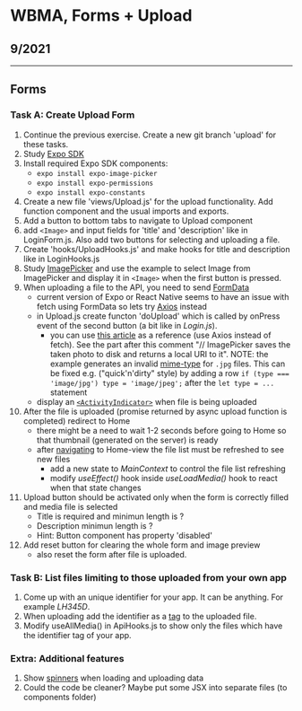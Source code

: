 # WBMA, Forms + Upload

## 9/2021

---

## Forms

### Task A: Create Upload Form

1. Continue the previous exercise. Create a new git branch 'upload' for these tasks.
1. Study [Expo SDK](https://docs.expo.io/versions/latest/)
1. Install required Expo SDK components:
   - `expo install expo-image-picker`
   - `expo install expo-permissions`
   - `expo install expo-constants`
1. Create a new file 'views/Upload.js' for the upload functionality. Add function component and the usual imports and exports.
1. Add a button to bottom tabs to navigate to Upload component
1. add `<Image>` and input fields for 'title' and 'description' like in LoginForm.js. Also add two buttons for selecting and uploading a file.
1. Create 'hooks/UploadHooks.js' and make hooks for title and description like in LoginHooks.js
1. Study [ImagePicker](https://docs.expo.io/versions/v34.0.0/sdk/imagepicker/) and use the example to select Image from ImagePicker and display it in `<Image>` when the first button is pressed.
1. When uploading a file to the API, you need to send [FormData](https://developer.mozilla.org/en-US/docs/Web/API/FormData/Using_FormData_Objects)
    - current version of Expo or React Native seems to have an issue with fetch using FormData so lets try [Axios](https://github.com/axios/axios) instead 
    - in Upload.js create functon 'doUpload' which is called by onPress event of the second button (a bit like in _Login.js_).
       - you can use [this article](https://stackoverflow.com/questions/42521679/how-can-i-upload-a-photo-with-expo) as a reference (use Axios instead of fetch). See the part after this comment "// ImagePicker saves the taken photo to disk and returns a local URI to it". NOTE: the example generates an invalid [mime-type](https://developer.mozilla.org/en-US/docs/Web/HTTP/Basics_of_HTTP/MIME_types#JPEG) for `.jpg` files. This can be fixed e.g. ("quick'n'dirty" style) by adding a row `if (type === 'image/jpg') type = 'image/jpeg';` after the `let type = ...` statement
    - display an [`<ActivityIndicator>`](https://reactnative.dev/docs/activityindicator) when file is being uploaded
1. After the file is uploaded (promise returned by async upload function is completed) redirect to Home
    - there might be a need to wait 1-2 seconds before going to Home so that thumbnail (generated on the server) is ready
    - after [navigating](https://reactnavigation.org/docs/navigation-actions/#navigate) to Home-view the file list must be refreshed to see new files
      - add a new state to _MainContext_ to control the file list refreshing
      - modify _useEffect()_ hook inside _useLoadMedia()_ hook to react when that state changes
1. Upload button should be activated only when the form is correctly filled and media file is selected
    - Title is required and minimun length is ?
    - Description minimun length is ?
    - Hint: Button component has property 'disabled'  
1. Add reset button for clearing the whole form and image preview
    - also reset the form after file is uploaded.
    
### Task B: List files limiting to those uploaded from your own app

1. Come up with an unique identifier for your app. It can be anything. For example _LH345D_. 
1. When uploading add the identifier as a [tag](http://media.mw.metropolia.fi/wbma/docs/#api-Tag-PostTag) to the uploaded file.
1. Modify useAllMedia() in ApiHooks.js to show only the files which have the identifier tag of your app.

### Extra: Additional features

1. Show [spinners](https://docs.nativebase.io/Components.html#Spinner) when loading and uploading data
1. Could the code be cleaner? Maybe put some JSX into separate files (to components folder)
